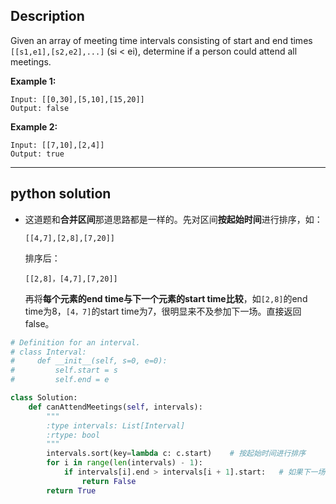 ## Description

Given an array of meeting time intervals consisting of start and end times `[[s1,e1],[s2,e2],...]` (si < ei), determine if a person could attend all meetings.

**Example 1:**

```
Input: [[0,30],[5,10],[15,20]]
Output: false
```

**Example 2:**

```
Input: [[7,10],[2,4]]
Output: true
```

------

## python solution

- 这道题和**合并区间**那道思路都是一样的。先对区间**按起始时间**进行排序，如：

  ```
  [[4,7],[2,8],[7,20]]
  ```

  排序后：

  ```
  [[2,8]，[4,7],[7,20]]
  ```

  再将**每个元素的end time与下一个元素的start time比较**，如`[2,8]`的end time为8，`[4，7]`的start time为7，很明显来不及参加下一场。直接返回false。

```python 
# Definition for an interval.
# class Interval:
#     def __init__(self, s=0, e=0):
#         self.start = s
#         self.end = e

class Solution:
    def canAttendMeetings(self, intervals):
        """
        :type intervals: List[Interval]
        :rtype: bool
        """
        intervals.sort(key=lambda c: c.start)    # 按起始时间进行排序
        for i in range(len(intervals) - 1):
            if intervals[i].end > intervals[i + 1].start:   # 如果下一场来不及参加，返回false。
                return False
        return True

```


